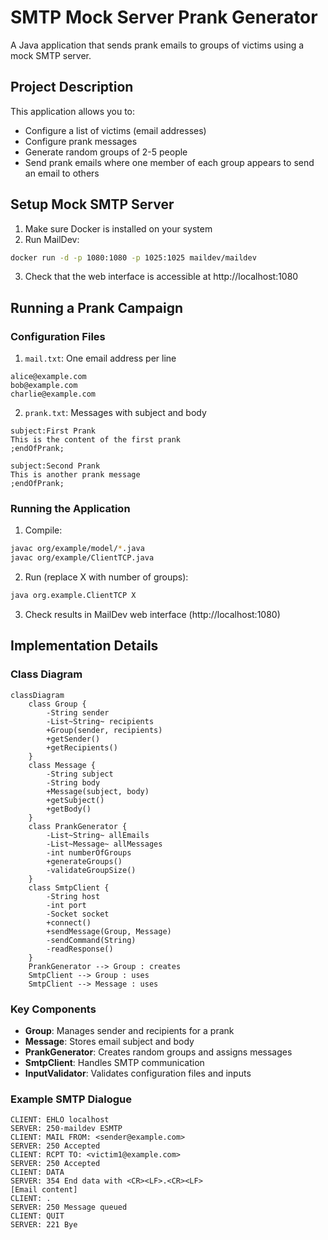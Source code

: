 # SMTP Mock Server Prank Generator

A Java application that sends prank emails to groups of victims using a mock SMTP server.

## Project Description

This application allows you to:
- Configure a list of victims (email addresses)
- Configure prank messages
- Generate random groups of 2-5 people
- Send prank emails where one member of each group appears to send an email to others

## Setup Mock SMTP Server

1. Make sure Docker is installed on your system
2. Run MailDev:
```bash
docker run -d -p 1080:1080 -p 1025:1025 maildev/maildev
```
3. Check that the web interface is accessible at http://localhost:1080

## Running a Prank Campaign

### Configuration Files

1. `mail.txt`: One email address per line
```
alice@example.com
bob@example.com
charlie@example.com
```

2. `prank.txt`: Messages with subject and body
```
subject:First Prank
This is the content of the first prank
;endOfPrank;

subject:Second Prank
This is another prank message
;endOfPrank;
```

### Running the Application

1. Compile:
```bash
javac org/example/model/*.java
javac org/example/ClientTCP.java
```

2. Run (replace X with number of groups):
```bash
java org.example.ClientTCP X
```

3. Check results in MailDev web interface (http://localhost:1080)

## Implementation Details

### Class Diagram

```mermaid
classDiagram
    class Group {
        -String sender
        -List~String~ recipients
        +Group(sender, recipients)
        +getSender()
        +getRecipients()
    }
    class Message {
        -String subject
        -String body
        +Message(subject, body)
        +getSubject()
        +getBody()
    }
    class PrankGenerator {
        -List~String~ allEmails
        -List~Message~ allMessages
        -int numberOfGroups
        +generateGroups()
        -validateGroupSize()
    }
    class SmtpClient {
        -String host
        -int port
        -Socket socket
        +connect()
        +sendMessage(Group, Message)
        -sendCommand(String)
        -readResponse()
    }
    PrankGenerator --> Group : creates
    SmtpClient --> Group : uses
    SmtpClient --> Message : uses
```

### Key Components

- **Group**: Manages sender and recipients for a prank
- **Message**: Stores email subject and body
- **PrankGenerator**: Creates random groups and assigns messages
- **SmtpClient**: Handles SMTP communication
- **InputValidator**: Validates configuration files and inputs

### Example SMTP Dialogue

```
CLIENT: EHLO localhost
SERVER: 250-maildev ESMTP
CLIENT: MAIL FROM: <sender@example.com>
SERVER: 250 Accepted
CLIENT: RCPT TO: <victim1@example.com>
SERVER: 250 Accepted
CLIENT: DATA
SERVER: 354 End data with <CR><LF>.<CR><LF>
[Email content]
CLIENT: .
SERVER: 250 Message queued
CLIENT: QUIT
SERVER: 221 Bye
```